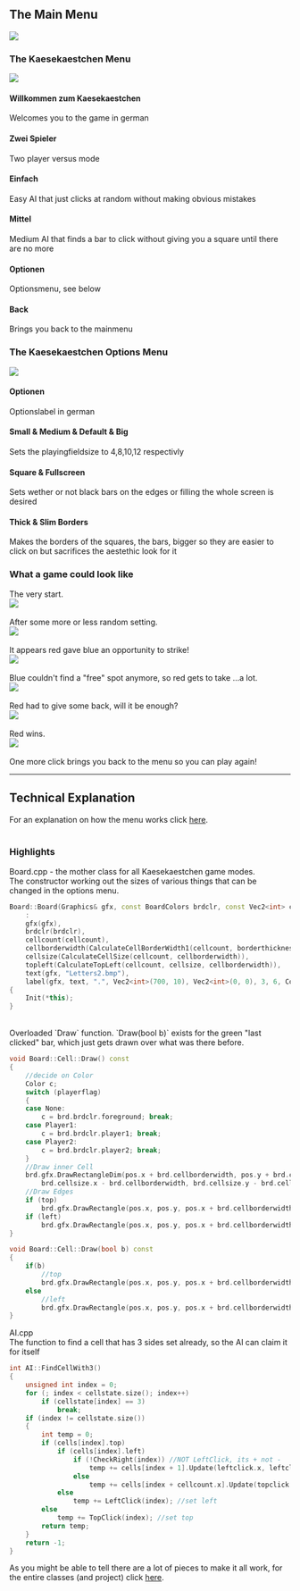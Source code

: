 ## The Main Menu
<img src="/images/ArcadeMainMenu.png?raw=true"/><br/>

### The Kaesekaestchen Menu
<img src="/images/KäsekästchenMainMenu.png?raw=true"/><br/>
#### Willkommen zum Kaesekaestchen
Welcomes you to the game in german
#### Zwei Spieler
Two player versus mode
#### Einfach
Easy AI that just clicks at random without making obvious mistakes
#### Mittel
Medium AI that finds a bar to click without giving you a square until there are no more
#### Optionen
Optionsmenu, see below
#### Back
Brings you back to the mainmenu

### The Kaesekaestchen Options Menu
<img src="/images/KäsekästchenOptionsMenu.png?raw=true"/><br/>
#### Optionen
Optionslabel in german
#### Small & Medium & Default & Big
Sets the playingfieldsize to 4,8,10,12 respectivly
#### Square & Fullscreen
Sets wether or not black bars on the edges or filling the whole screen is desired
#### Thick & Slim Borders
Makes the borders of the squares, the bars, bigger so they are easier to click on but sacrifices the aestethic look for it

### What a game could look like
The very start.<br/>
<img src="/images/kaesekaestchen_start.png?raw=true"/><br/>
<br/>
After some more or less random setting.<br/>
<img src="/images/kaesekaestchen_phase1.png?raw=true"/><br/>
<br/>
It appears red gave blue an opportunity to strike!<br/>
<img src="/images/kaesekaestchen_phase2.png?raw=true"/><br/>
<br/>
Blue couldn't find a "free" spot anymore, so red gets to take ...a lot.<br/>
<img src="/images/kaesekaestchen_phase3.png?raw=true"/><br/>
<br/>
Red had to give some back, will it be enough?<br/>
<img src="/images/kaesekaestchen_phase4.png?raw=true"/><br/>
<br/>
Red wins.<br/>
<img src="/images/kaesekaestchen_redwins.png?raw=true"/><br/>
<br/>
One more click brings you back to the menu so you can play again!<br/>

---
## Technical Explanation
For an explanation on how the menu works click [here](/pages/menu_page).<br/>
<br/>
### Highlights
Board.cpp - the mother class for all Kaesekaestchen game modes.<br/>
The constructor working out the sizes of various things that can be changed in the options menu.<br/>
```c++
Board::Board(Graphics& gfx, const BoardColors brdclr, const Vec2<int> cellcount, const double borderthicknessratio)
	:
	gfx(gfx),
	brdclr(brdclr),
	cellcount(cellcount),
	cellborderwidth(CalculateCellBorderWidth1(cellcount, borderthicknessratio)),
	cellsize(CalculateCellSize(cellcount, cellborderwidth)),
	topleft(CalculateTopLeft(cellcount, cellsize, cellborderwidth)),
	text(gfx, "Letters2.bmp"),
	label(gfx, text, ".", Vec2<int>(700, 10), Vec2<int>(0, 0), 3, 6, Colors::Magenta)
{
	Init(*this);
}
```
<br/>
Overloaded `Draw` function. `Draw(bool b)` exists for the green "last clicked" bar, which just gets drawn over what was there before.<br/>

```c++
void Board::Cell::Draw() const
{
	//decide on Color
	Color c;
	switch (playerflag)
	{
	case None:
		c = brd.brdclr.foreground; break;
	case Player1:
		c = brd.brdclr.player1; break;
	case Player2:
		c = brd.brdclr.player2; break;
	}
	//Draw inner Cell
	brd.gfx.DrawRectangleDim(pos.x + brd.cellborderwidth, pos.y + brd.cellborderwidth,
		brd.cellsize.x - brd.cellborderwidth, brd.cellsize.y - brd.cellborderwidth, c);
	//Draw Edges
	if (top)
		brd.gfx.DrawRectangle(pos.x, pos.y, pos.x + brd.cellborderwidth + brd.cellsize.x, pos.y + brd.cellborderwidth, brd.brdclr.clicked);
	if (left)
		brd.gfx.DrawRectangle(pos.x, pos.y, pos.x + brd.cellborderwidth, pos.y + brd.cellborderwidth + brd.cellsize.y, brd.brdclr.clicked);
}

void Board::Cell::Draw(bool b) const
{
	if(b)
		//top
		brd.gfx.DrawRectangle(pos.x, pos.y, pos.x + brd.cellborderwidth + brd.cellsize.x, pos.y + brd.cellborderwidth, brd.brdclr.lastclicked);
	else
		//left
		brd.gfx.DrawRectangle(pos.x, pos.y, pos.x + brd.cellborderwidth, pos.y + brd.cellborderwidth + brd.cellsize.y, brd.brdclr.lastclicked);
}
```
AI.cpp<br/>
The function to find a cell that has 3 sides set already, so the AI can claim it for itself<br/>
```c++
int AI::FindCellWith3()
{
	unsigned int index = 0;
	for (; index < cellstate.size(); index++)
		if (cellstate[index] == 3)
			break;
	if (index != cellstate.size())
	{
		int temp = 0;
		if (cells[index].top)
			if (cells[index].left)
				if (!CheckRight(index)) //NOT LeftClick, its + not -
					temp += cells[index + 1].Update(leftclick.x, leftclick.y, Player2); //set right
				else
					temp += cells[index + cellcount.x].Update(topclick.x, topclick.y, Player2); //set bottom
			else
				temp += LeftClick(index); //set left
		else
			temp += TopClick(index); //set top
		return temp;
	}
	return -1;
}
```
As you might be able to tell there are a lot of pieces to make it all work, for the entire classes (and project) click [here](https://github.com/Conqueror933/Arcade/tree/master/Engine).
